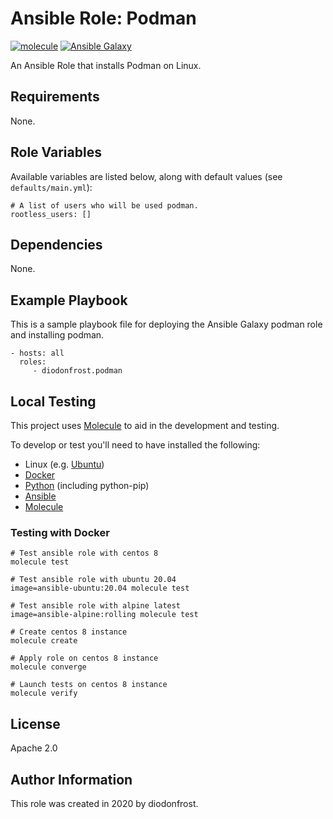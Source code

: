 Ansible Role: Podman
====================

[![molecule](https://github.com/diodonfrost/ansible-role-podman/workflows/molecule/badge.svg)](https://github.com/diodonfrost/ansible-role-podman/actions)
[![Ansible Galaxy](https://img.shields.io/badge/galaxy-diodonfrost.podman-660198.svg)](https://galaxy.ansible.com/diodonfrost/podman)

An Ansible Role that installs Podman on Linux.

Requirements
------------

None.

Role Variables
--------------

Available variables are listed below, along with default values (see `defaults/main.yml`):

    # A list of users who will be used podman.
    rootless_users: []

Dependencies
------------

None.

Example Playbook
----------------

This is a sample playbook file for deploying the Ansible Galaxy podman role and installing podman.

    - hosts: all
      roles:
         - diodonfrost.podman

Local Testing
-------------

This project uses [Molecule](http://molecule.readthedocs.io/) to aid in the
development and testing.

To develop or test you'll need to have installed the following:

* Linux (e.g. [Ubuntu](http://www.ubuntu.com/))
* [Docker](https://www.docker.com/)
* [Python](https://www.python.org/) (including python-pip)
* [Ansible](https://www.ansible.com/)
* [Molecule](http://molecule.readthedocs.io/)

### Testing with Docker ###

```shell
# Test ansible role with centos 8
molecule test

# Test ansible role with ubuntu 20.04
image=ansible-ubuntu:20.04 molecule test

# Test ansible role with alpine latest
image=ansible-alpine:rolling molecule test

# Create centos 8 instance
molecule create

# Apply role on centos 8 instance
molecule converge

# Launch tests on centos 8 instance
molecule verify
```

License
-------

Apache 2.0

Author Information
------------------

This role was created in 2020 by diodonfrost.
